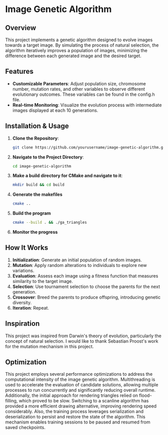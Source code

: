 # Image Genetic Algorithm

## Overview

This project implements a genetic algorithm designed to evolve images towards a target image. By simulating the process of natural selection, the algorithm iteratively improves a population of images, minimizing the difference between each generated image and the desired target.

## Features

- **Customizable Parameters**: Adjust population size, chromosome number, mutation rates, and other variables to observe different evolutionary outcomes. These variables can be found in the config.h file.
- **Real-time Monitoring**: Visualize the evolution process with intermediate images displayed at each 10 generations.

## Installation & Usage

1. **Clone the Repository**:
   ```bash
   git clone https://github.com/yourusername/image-genetic-algorithm.git

2. **Navigate to the Project Directory**:
   ```bash
   cd image-genetic-algorithm 
3. **Make a build directory for CMake and navigate to it**:
   ```bash
   mkdir build && cd build
4. **Generate the makefiles**
   ```bash
   cmake ..
5. **Build the program**
   ```bash
   cmake --build . && ./ga_triangles
6. **Monitor the progress**

## How It Works

1. **Initialization**: Generate an initial population of random images.
2. **Mutation**: Apply random alterations to individuals to explore new variations.  
3. **Evaluation**: Assess each image using a fitness function that measures similarity to the target image.
4. **Selection**: Use tournament selection to choose the parents for the next generation.
5. **Crossover**: Breed the parents to produce offspring, introducing genetic diversity.
6. **Iteration**: Repeat.

## Inspiration

This project was inspired from Darwin's theory of evolution, particularly the concept of natural selection. 
I would like to thank Sebastian Proost's work for the mutation mechanism in this project.

## Optimization

This project employs several performance optimizations to address the computational intensity of the image genetic algorithm. Multithreading is used to accelerate the evaluation of candidate solutions, allowing multiple processes to run concurrently and significantly reducing overall runtime. Additionally, the initial approach for rendering triangles relied on flood-filling, which proved to be slow. Switching to a scanline algorithm has provided a more efficient drawing alternative, improving rendering speed considerably. Also, the training process leverages serialization and deserialization to persist and restore the state of the algorithm. This mechanism enables training sessions to be paused and resumed from saved checkpoints.





